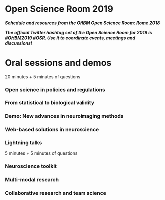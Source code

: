 # Open Science Room 2019

***Schedule and resources from the OHBM Open Science Room: Rome 2018***

***The official Twitter hashtag set of the Open Science Room for 2019 is [#OHBM2019 #OSR](https://twitter.com/search?q=%20%23OSR%20%23OHBM2019&src=typd). Use it to coordinate events, meetings and discussions!***


# Oral sessions and demos
20 minutes + 5 minutes of questions
### Open science in policies and regulations
### From statistical to biological validity
### Demo: New advances in neuroimaging methods
### Web-based solutions in neuroscience

### Lightning talks
5 minutes + 5 minutes of questions
### Neuroscience toolkit
### Multi-modal research
### Collaborative research and team science
